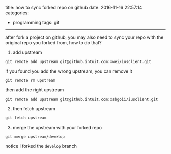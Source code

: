 title: how to sync forked repo on github
date: 2016-11-16 22:57:14
categories:
- programming
tags: git
---

after fork a project on github, you may also need to sync your repo with the original repo you forked from, how to do that?

1. add upstream
```
git remote add upstream git@github.intuit.com:xwei/iusclient.git
```
if you found you add the wrong upstream, you can remove it
```
git remote rm upstream
```
then add the right upstream
```
git remote add upstream git@github.intuit.com:xsbgoii/iusclient.git
```
2. then fetch upstream
```
git fetch upstream
```
3. merge the upstream with your forked repo
```
git merge upstream/develop
```
notice I forked the `develop` branch
